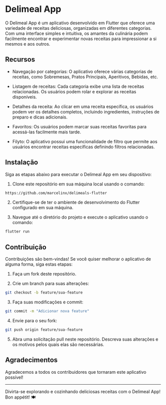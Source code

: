 # Delimeal App

O Delimeal App é um aplicativo desenvolvido em Flutter que oferece uma variedade de receitas deliciosas, organizadas em diferentes categorias. Com uma interface simples e intuitiva, os amantes da culinária podem facilmente encontrar e experimentar novas receitas para impressionar a si mesmos e aos outros.

## Recursos

- Navegação por categorias: O aplicativo oferece várias categorias de receitas, como Sobremesas, Pratos Principais, Aperitivos, Bebidas, etc.

- Listagem de receitas: Cada categoria exibe uma lista de receitas relacionadas. Os usuários podem rolar e explorar as receitas disponíveis.

- Detalhes da receita: Ao clicar em uma receita específica, os usuários podem ver os detalhes completos, incluindo ingredientes, instruções de preparo e dicas adicionais.

- Favoritos: Os usuários podem marcar suas receitas favoritas para acessá-las facilmente mais tarde.

- Filyto: O aplicativo possui uma funcionalidade de filtro que permite aos usuários encontrar receitas específicas definindo filtros relacionadas.

## Instalação

Siga as etapas abaixo para executar o Delimeal App em seu dispositivo:

1. Clone este repositório em sua máquina local usando o comando:

```bash
https://github.com/marcelinx/delimeals-flutter
```

2. Certifique-se de ter o ambiente de desenvolvimento do Flutter configurado em sua máquina.

3. Navegue até o diretório do projeto e execute o aplicativo usando o comando:

```bash
flutter run
```

## Contribuição

Contribuições são bem-vindas! Se você quiser melhorar o aplicativo de alguma forma, siga estas etapas:

1. Faça um fork deste repositório.

2. Crie um branch para suas alterações:

```bash
git checkout -b feature/sua-feature
```

3. Faça suas modificações e commit:

```bash
git commit -m "Adicionar nova feature"
```

4. Envie para o seu fork:

```bash
git push origin feature/sua-feature
```

5. Abra uma solicitação pull neste repositório. Descreva suas alterações e os motivos pelos quais elas são necessárias.

## Agradecimentos

Agradecemos a todos os contribuidores que tornaram este aplicativo possível!

---

Divirta-se explorando e cozinhando deliciosas receitas com o Delimeal App! Bon appétit! 🍽️